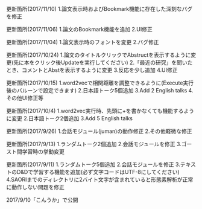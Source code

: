 更新箇所(2017/11/10)
1.論文表示時およびBookmark機能に存在した深刻なバグを修正

更新箇所(2017/11/06)
1.論文のBookmark機能を追加
2.UI修正

更新箇所(2017/11/04)
1.論文表示時のフォントを変更
2.バグ修正

更新箇所(2017/10/24)
1.論文のタイトルクリックでAbstructを表示するように変更(先に本をクリック後Updateを実行してください)
2.「最近の研究」を聞いたとき、コメントとAbstを表示するように変更
3.反応を少し追加
4.UI修正

更新箇所(2017/10/15)
1.word2vecで相関距離を調整できるように(Execute実行後のバルーンで設定できます)
2.日本語トーク5個追加
3.Add 2 English talks
4.その他UI修正等

更新箇所(2017/10/4)
1.word2vec実行時、先頭に+を書かなくても機能するように変更
2.日本語トーク2個追加
3.Add 5 English talks

更新箇所(2017/9/26)
1.会話モジュール(juman)の動作修正
2.その他軽微な修正

更新箇所(2017/9/13)
1.ランダムトーク2個追加
2.会話モジュールを修正
3.ゴースト間学習時の挙動変更

更新箇所(2017/9/11)
1.ランダムトーク5個追加
2.会話モジュールを修正
3.テキストのD&Dで学習する機能を追加(必ず文字コードはUTF-8にしてください)
4.SAORIまでのディレクトリに2バイト文字が含まれていると形態素解析が正常に動作しない問題を修正

2017/9/10「こんうか」で公開
